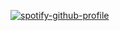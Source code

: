 [![spotify-github-profile](https://spotify-github-profile.kittinanx.com/api/view?uid=31wa27rtmxbnm6zqlea6lcajezkm&cover_image=true&theme=novatorem&show_offline=false&background_color=121212&interchange=false&bar_color=adfaff&bar_color_cover=true)](https://spotify-github-profile.kittinanx.com/api/view?uid=31wa27rtmxbnm6zqlea6lcajezkm&redirect=true)
